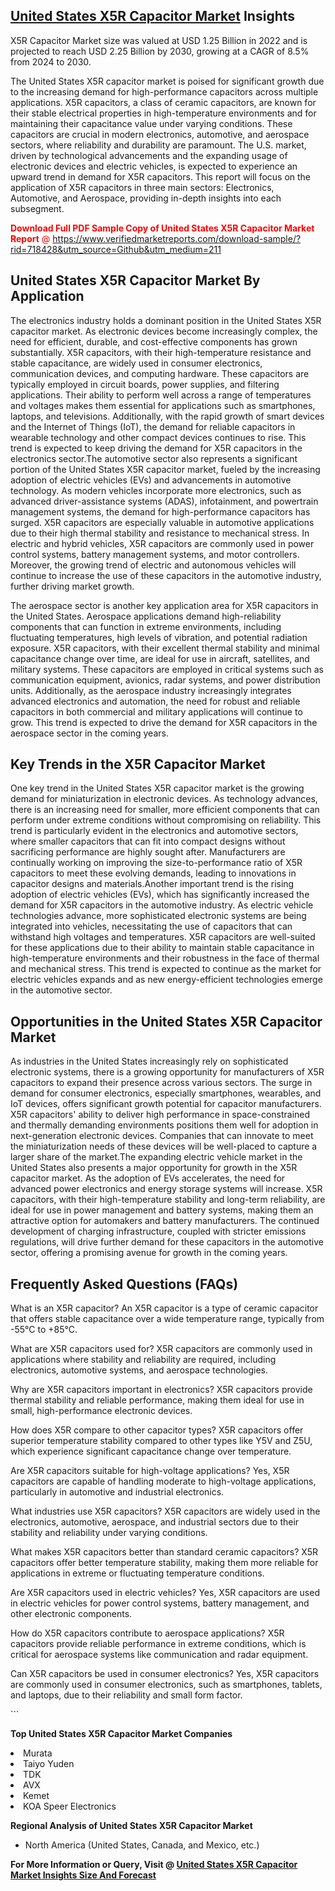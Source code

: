 <h2><a href="https://www.verifiedmarketreports.com/download-sample/?rid=718428&amp;utm_source=Github&amp;utm_medium=211" target="_blank">United States X5R Capacitor Market</a> Insights</h2><p>X5R Capacitor Market size was valued at USD 1.25 Billion in 2022 and is projected to reach USD 2.25 Billion by 2030, growing at a CAGR of 8.5% from 2024 to 2030.</p><p><p>The United States X5R capacitor market is poised for significant growth due to the increasing demand for high-performance capacitors across multiple applications. X5R capacitors, a class of ceramic capacitors, are known for their stable electrical properties in high-temperature environments and for maintaining their capacitance value under varying conditions. These capacitors are crucial in modern electronics, automotive, and aerospace sectors, where reliability and durability are paramount. The U.S. market, driven by technological advancements and the expanding usage of electronic devices and electric vehicles, is expected to experience an upward trend in demand for X5R capacitors. This report will focus on the application of X5R capacitors in three main sectors: Electronics, Automotive, and Aerospace, providing in-depth insights into each subsegment. <p><span class=""><span style="color: #ff0000;"><strong>Download Full PDF Sample Copy of United States X5R Capacitor Market Report</strong> @ </span><a href="https://www.verifiedmarketreports.com/download-sample/?rid=718428&amp;utm_source=Github&amp;utm_medium=211" target="_blank">https://www.verifiedmarketreports.com/download-sample/?rid=718428&amp;utm_source=Github&amp;utm_medium=211</a></span></p></p><h2>United States X5R Capacitor Market By Application</h2><p>The electronics industry holds a dominant position in the United States X5R capacitor market. As electronic devices become increasingly complex, the need for efficient, durable, and cost-effective components has grown substantially. X5R capacitors, with their high-temperature resistance and stable capacitance, are widely used in consumer electronics, communication devices, and computing hardware. These capacitors are typically employed in circuit boards, power supplies, and filtering applications. Their ability to perform well across a range of temperatures and voltages makes them essential for applications such as smartphones, laptops, and televisions. Additionally, with the rapid growth of smart devices and the Internet of Things (IoT), the demand for reliable capacitors in wearable technology and other compact devices continues to rise. This trend is expected to keep driving the demand for X5R capacitors in the electronics sector.The automotive sector also represents a significant portion of the United States X5R capacitor market, fueled by the increasing adoption of electric vehicles (EVs) and advancements in automotive technology. As modern vehicles incorporate more electronics, such as advanced driver-assistance systems (ADAS), infotainment, and powertrain management systems, the demand for high-performance capacitors has surged. X5R capacitors are especially valuable in automotive applications due to their high thermal stability and resistance to mechanical stress. In electric and hybrid vehicles, X5R capacitors are commonly used in power control systems, battery management systems, and motor controllers. Moreover, the growing trend of electric and autonomous vehicles will continue to increase the use of these capacitors in the automotive industry, further driving market growth.<p>The aerospace sector is another key application area for X5R capacitors in the United States. Aerospace applications demand high-reliability components that can function in extreme environments, including fluctuating temperatures, high levels of vibration, and potential radiation exposure. X5R capacitors, with their excellent thermal stability and minimal capacitance change over time, are ideal for use in aircraft, satellites, and military systems. These capacitors are employed in critical systems such as communication equipment, avionics, radar systems, and power distribution units. Additionally, as the aerospace industry increasingly integrates advanced electronics and automation, the need for robust and reliable capacitors in both commercial and military applications will continue to grow. This trend is expected to drive the demand for X5R capacitors in the aerospace sector in the coming years.</p><h2>Key Trends in the X5R Capacitor Market</h2><p>One key trend in the United States X5R capacitor market is the growing demand for miniaturization in electronic devices. As technology advances, there is an increasing need for smaller, more efficient components that can perform under extreme conditions without compromising on reliability. This trend is particularly evident in the electronics and automotive sectors, where smaller capacitors that can fit into compact designs without sacrificing performance are highly sought after. Manufacturers are continually working on improving the size-to-performance ratio of X5R capacitors to meet these evolving demands, leading to innovations in capacitor designs and materials.Another important trend is the rising adoption of electric vehicles (EVs), which has significantly increased the demand for X5R capacitors in the automotive industry. As electric vehicle technologies advance, more sophisticated electronic systems are being integrated into vehicles, necessitating the use of capacitors that can withstand high voltages and temperatures. X5R capacitors are well-suited for these applications due to their ability to maintain stable capacitance in high-temperature environments and their robustness in the face of thermal and mechanical stress. This trend is expected to continue as the market for electric vehicles expands and as new energy-efficient technologies emerge in the automotive sector.</p><h2>Opportunities in the United States X5R Capacitor Market</h2><p>As industries in the United States increasingly rely on sophisticated electronic systems, there is a growing opportunity for manufacturers of X5R capacitors to expand their presence across various sectors. The surge in demand for consumer electronics, especially smartphones, wearables, and IoT devices, offers significant growth potential for capacitor manufacturers. X5R capacitors' ability to deliver high performance in space-constrained and thermally demanding environments positions them well for adoption in next-generation electronic devices. Companies that can innovate to meet the miniaturization needs of these devices will be well-placed to capture a larger share of the market.The expanding electric vehicle market in the United States also presents a major opportunity for growth in the X5R capacitor market. As the adoption of EVs accelerates, the need for advanced power electronics and energy storage systems will increase. X5R capacitors, with their high-temperature stability and long-term reliability, are ideal for use in power management and battery systems, making them an attractive option for automakers and battery manufacturers. The continued development of charging infrastructure, coupled with stricter emissions regulations, will drive further demand for these capacitors in the automotive sector, offering a promising avenue for growth in the coming years.</p><h2>Frequently Asked Questions (FAQs)</h2><p>What is an X5R capacitor? An X5R capacitor is a type of ceramic capacitor that offers stable capacitance over a wide temperature range, typically from -55°C to +85°C.</p><p>What are X5R capacitors used for? X5R capacitors are commonly used in applications where stability and reliability are required, including electronics, automotive systems, and aerospace technologies.</p><p>Why are X5R capacitors important in electronics? X5R capacitors provide thermal stability and reliable performance, making them ideal for use in small, high-performance electronic devices.</p><p>How does X5R compare to other capacitor types? X5R capacitors offer superior temperature stability compared to other types like Y5V and Z5U, which experience significant capacitance change over temperature.</p><p>Are X5R capacitors suitable for high-voltage applications? Yes, X5R capacitors are capable of handling moderate to high-voltage applications, particularly in automotive and industrial electronics.</p><p>What industries use X5R capacitors? X5R capacitors are widely used in the electronics, automotive, aerospace, and industrial sectors due to their stability and reliability under varying conditions.</p><p>What makes X5R capacitors better than standard ceramic capacitors? X5R capacitors offer better temperature stability, making them more reliable for applications in extreme or fluctuating temperature conditions.</p><p>Are X5R capacitors used in electric vehicles? Yes, X5R capacitors are used in electric vehicles for power control systems, battery management, and other electronic components.</p><p>How do X5R capacitors contribute to aerospace applications? X5R capacitors provide reliable performance in extreme conditions, which is critical for aerospace systems like communication and radar equipment.</p><p>Can X5R capacitors be used in consumer electronics? Yes, X5R capacitors are commonly used in consumer electronics, such as smartphones, tablets, and laptops, due to their reliability and small form factor.</p>```</p><p><strong>Top United States X5R Capacitor Market Companies</strong></p><div data-test-id=""><p><li>Murata</li><li> Taiyo Yuden</li><li> TDK</li><li> AVX</li><li> Kemet</li><li> KOA Speer Electronics</li></p><div><strong>Regional Analysis of&nbsp;United States X5R Capacitor Market</strong></div><ul><li dir="ltr"><p dir="ltr">North America&nbsp;(United States, Canada, and Mexico, etc.)</p></li></ul><p><strong>For More Information or Query, Visit @&nbsp;</strong><strong><a href="https://www.verifiedmarketreports.com/product/x5r-capacitor-market/?utm_source=Github&amp;utm_medium=211" target="_blank">United States X5R Capacitor Market Insights Size And Forecast</a></strong></p></div>
